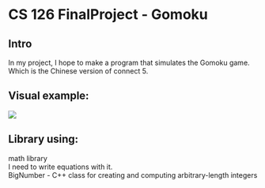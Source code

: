 # CS 126 FinalProject - Gomoku
## Intro
In my project, I hope to make a program that simulates the Gomoku game. Which is the Chinese version of connect 5.

## Visual example:

![](https://github.com/uiuc-sp18-cs126/final-project-rickypeng99/raw/master/graph.jpg)<br>
## Library using:
math library <br>
I need to write equations with it. <br>
BigNumber - C++ class for creating and computing arbitrary-length integers
